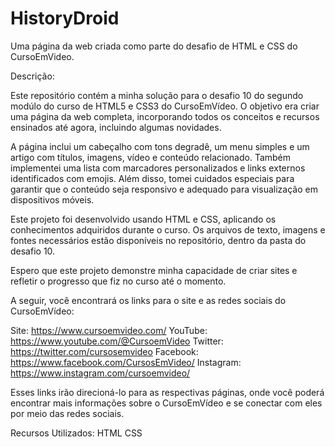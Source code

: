 # HistoryDroid

Uma página da web criada como parte do desafio de HTML e CSS do CursoEmVideo.

Descrição:

Este repositório contém a minha solução para o desafio 10 do segundo modúlo do curso de HTML5 e CSS3 do CursoEmVídeo. O objetivo era criar uma página da web completa, incorporando todos os conceitos e recursos ensinados até agora, incluindo algumas novidades.

A página inclui um cabeçalho com tons degradê, um menu simples e um artigo com títulos, imagens, vídeo e conteúdo relacionado. Também implementei uma lista com marcadores personalizados e links externos identificados com emojis. Além disso, tomei cuidados especiais para garantir que o conteúdo seja responsivo e adequado para visualização em dispositivos móveis.

Este projeto foi desenvolvido usando HTML e CSS, aplicando os conhecimentos adquiridos durante o curso. Os arquivos de texto, imagens e fontes necessários estão disponíveis no repositório, dentro da pasta do desafio 10.

Espero que este projeto demonstre minha capacidade de criar sites e refletir o progresso que fiz no curso até o momento.

A seguir, você encontrará os links para o site e as redes sociais do CursoEmVídeo:

Site: https://www.cursoemvideo.com/
YouTube: https://www.youtube.com/@CursoemVideo
Twitter: https://twitter.com/cursosemvideo
Facebook: https://www.facebook.com/CursosEmVideo/
Instagram: https://www.instagram.com/cursoemvideo/

Esses links irão direcioná-lo para as respectivas páginas, onde você poderá encontrar mais informações sobre o CursoEmVídeo e se conectar com eles por meio das redes sociais.

Recursos Utilizados:
HTML
CSS
